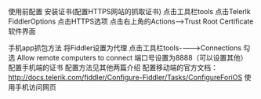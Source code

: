 使用前配置
安装证书(配置HTTPS网站的抓取证书)
点击工具栏tools
点击Telerlk FiddlerOptions
点击HTTPS选项
点击右上角的Actions-->Trust Root Certificate  
软件界面

手机app抓包方法
将Fiddler设置为代理
点击工具栏tools---->Connections
勾选 Allow remote computers to connect
端口号设置为8888（可以设置其他）
配置手机端的证书
配置方法见其他两篇介绍
配置移动端的官方文档：http://docs.telerik.com/fiddler/Configure-Fiddler/Tasks/ConfigureForiOS
使用手机访问网页